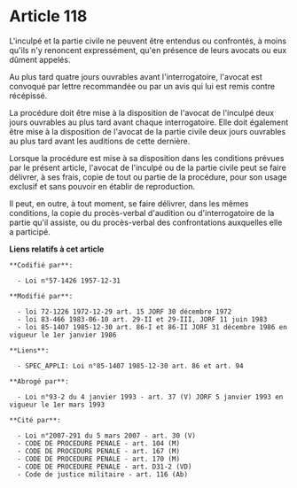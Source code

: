 # Article 118

L'inculpé et la partie civile ne peuvent être entendus ou confrontés, à moins qu'ils n'y renoncent expressément, qu'en
présence de leurs avocats ou eux dûment appelés.

Au plus tard quatre jours ouvrables avant l'interrogatoire, l'avocat est convoqué par lettre recommandée ou par un avis qui
lui est remis contre récépissé.

La procédure doit être mise à la disposition de l'avocat de l'inculpé deux jours ouvrables au plus tard avant chaque
interrogatoire. Elle doit également être mise à la disposition de l'avocat de la partie civile deux jours ouvrables au plus
tard avant les auditions de cette dernière.

Lorsque la procédure est mise à sa disposition dans les conditions prévues par le présent article, l'avocat de l'inculpé ou
de la partie civile peut se faire délivrer, à ses frais, copie de tout ou partie de la procédure, pour son usage exclusif et
sans pouvoir en établir de reproduction.

Il peut, en outre, à tout moment, se faire délivrer, dans les mêmes conditions, la copie du procès-verbal d'audition ou
d'interrogatoire de la partie qu'il assiste, ou du procès-verbal des confrontations auxquelles elle a participé.

**Liens relatifs à cet article**

	**Codifié par**:

	  - Loi n°57-1426 1957-12-31

	**Modifié par**:

	  - loi 72-1226 1972-12-29 art. 15 JORF 30 décembre 1972
	  - loi 83-466 1983-06-10 art. 29-II et 29-III, JORF 11 juin 1983
	  - loi 85-1407 1985-12-30 art. 86-I et 86-II JORF 31 décembre 1986 en vigueur le 1er janvier 1986

	**Liens**:

	  - SPEC_APPLI: Loi n°85-1407 1985-12-30 art. 86 et art. 94

	**Abrogé par**:

	  - Loi n°93-2 du 4 janvier 1993 - art. 37 (V) JORF 5 janvier 1993 en vigueur le 1er mars 1993

	**Cité par**:

	  - Loi n°2007-291 du 5 mars 2007 - art. 30 (V)
	  - CODE DE PROCEDURE PENALE - art. 104 (M)
	  - CODE DE PROCEDURE PENALE - art. 167 (M)
	  - CODE DE PROCEDURE PENALE - art. 170 (M)
	  - CODE DE PROCEDURE PENALE - art. D31-2 (VD)
	  - Code de justice militaire - art. 116 (Ab)

